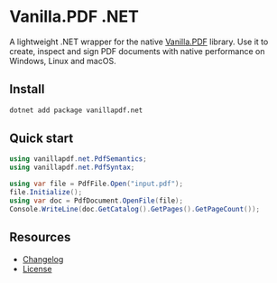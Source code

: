 # Vanilla.PDF .NET

A lightweight .NET wrapper for the native [Vanilla.PDF](https://github.com/vanillapdf/vanillapdf) library. Use it to create, inspect and sign PDF documents with native performance on Windows, Linux and macOS.

## Install

```bash
dotnet add package vanillapdf.net
```

## Quick start

```csharp
using vanillapdf.net.PdfSemantics;
using vanillapdf.net.PdfSyntax;

using var file = PdfFile.Open("input.pdf");
file.Initialize();
using var doc = PdfDocument.OpenFile(file);
Console.WriteLine(doc.GetCatalog().GetPages().GetPageCount());
```

## Resources

- [Changelog](https://github.com/vanillapdf/vanillapdf.net/blob/main/CHANGELOG.txt)
- [License](https://github.com/vanillapdf/vanillapdf.net/blob/main/LICENSE.txt)
